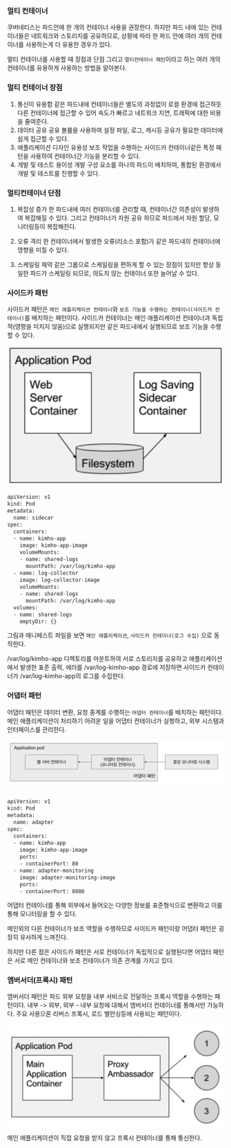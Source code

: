 
### 멀티 컨테이너
쿠버네티스는 파드안에 한 개의 컨테이너 사용을 권장한다. 하지만 파드 내에 있는 컨테이너들은 네트워크와 스토리지를 공유하므로, 상황에 따라 한 파드 안에 여러 개의 컨테이너를 사용하는게 더 유용한 경우가 있다.

멀티 컨테이너를 사용할 때 장점과 단점 그리고 `멀티컨테이너 패턴`이라고 하는 여러 개의 컨테이너를 유용하게 사용하는 방법을 알아본다.

### 멀티 컨테이너 장점
1. 통신이 유용함
같은 파드내에 컨테이너들은 별도의 과정없이 로컬 환경에 접근하듯 다른 컨테이너에 접근할 수 있어 속도가 빠르고 네트워크 지연, 트래픽에 대한 비용을 줄여준다.
2. 데이터 공유
공유 볼륨을 사용하여 설정 파일, 로그, 캐시등 공유가 필요한 데이터에 쉽게 접근할 수 있다.
3. 애플리케이션 디자인 유용성
보조 작업을 수행하는 사이드카 컨테이너같은 특정 패턴을 사용하여 컨테이너간 기능을 분리할 수 있다.
4. 개발 및 테스트 용이성
개발 구성 요소를 하나의 파드이 배치하여, 통합된 환경에서 개발 및 테스트를 진행할 수 있다.

### 멀티컨테이너 단점
1. 복잡성 증가
한 파드내에 여러 컨테이너를 관리할 때, 컨테이너간 의존성이 발생하여 복잡해질 수 있다. 그리고 컨테이너가 자원 공유 하므로 파드에서 자원 할당, 모니터링등이 복잡해진다.

2. 오류 격리
한 컨테이너에서 발생한 오류(리소스 포함)가 같은 파드내의 컨테이너에 영향을 미칠 수 있다.

3. 스케일링 제약
같은 그룹으로 스케일링을 편하게 할 수 있는 장점이 있지만 항상 동일한 파드가 스케일링 되므로, 의도치 않는 컨테이너 또한 늘어날 수 있다.

### 사이드카 패턴
사이드카 패턴은 `메인 애플리케이션 컨테이너`와 `보조 기능을 수행하는 컨테이너(사이드카 컨테이너)`를 배치하는 패턴이다.
사이드카 컨테이너는 메인 애플리케이션 컨테이너과 독립적(영향을 미치지 않음)으로 실행되지만 같은 파드내에서 실행되므로 보조 기능을 수행할 수 있다.

![image](./images/sidecar-container.png)
```
apiVersion: v1
kind: Pod
metadata:
  name: sidecar
spec:
  containers:
  - name: kimho-app
    image: kimho-app-image
    volumeMounts:
    - name: shared-logs
      mountPath: /var/log/kimho-app
  - name: log-collector
    image: log-collector-image
    volumeMounts:
    - name: shared-logs
      mountPath: /var/log/kimho-app
  volumes:
  - name: shared-logs
    emptyDir: {}
```
그림과 매니페스트 파일을 보면 `메인 애플리케이션`, `사이드카 컨테이너(로그 수집)` 으로 동작한다.

/var/log/kimho-app 디렉토리를 마운트하여 서로 스토리지를 공유하고 애플리케이션에서 발생한 표준 출력, 에러를 /var/log-kimho-app 경로에 저장하면 사이드카 컨테이너가 /var/log-kimho-app의 로그를 수집한다.

### 어댑터 패턴
어댑터 패턴은 데이터 변환, 요청 중계를 수행하는 `어댑터 컨테이너`를 배치하는 패턴이다.
메인 애플리케이션이 처리하기 어려운 일을 어댑터 컨테이너가 실행하고, 외부 시스템과 인터페이스를 관리한다.

![image](./images/adapter-pattern.png)
```
apiVersion: v1
kind: Pod
metadata:
  name: adapter
spec:
  containers:
  - name: kimho-app
    image: kimho-app-image
    ports:
    - containerPort: 80
  - name: adapter-monitoring
    image: adapter-monitoring-image
    ports:
    - containerPort: 8080
```
어댑터 컨테이너를 통해 외부에서 들어오는 다양한 정보를 표준형식으로 변환하고 이를 통해 모니터링을 할 수 있다.

메인외의 다른 컨테이너가 보조 역할을 수행하므로 사이드카 패턴이랑 어댑터 패턴은 굉장히 유사하게 느껴진다.

하지만 다른 점은 사이드카 패턴은 서로 컨테이너가 독립적으로 실행된다면 어댑터 패턴은 서로 메인 컨테이너와 보조 컨테이너가 의존 관계를 가지고 있다.

### 앰버서더(프록시) 패턴
앰버서더 패턴은 파드 외부 요청을 내부 서비스로 전달하는 프록시 역할을 수행하는 패턴이다.
내부 -> 외부, 외부 - 내부 요청에 대해서 앰버서더 컨테이너를 통해서만 가능하다.
주요 사용으론 리버스 프록시, 로드 밸런싱등에 사용되는 패턴이다.


![image](./images/ambassador-pattern.png)

메인 애플리케이션이 직접 요청을 받지 않고 프록시 컨테이너를 통해 통신한다.